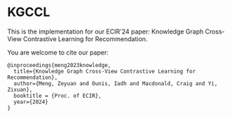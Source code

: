 # KGCCL

This is the implementation for our ECIR'24 paper: Knowledge Graph Cross-View Contrastive Learning for Recommendation.

You are welcome to cite our paper:
```
@inproceedings{meng2023knowledge,
  title={Knowledge Graph Cross-View Contrastive Learning for Recommendation},
  author={Meng, Zeyuan and Ounis, Iadh and Macdonald, Craig and Yi, Zixuan},
  booktitle = {Proc. of ECIR},
  year={2024}
}
```

